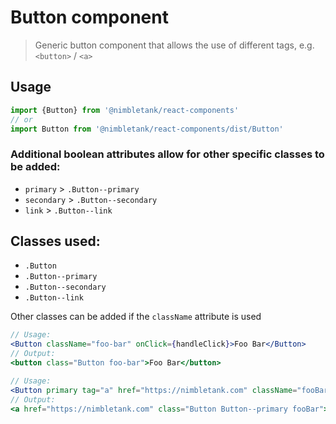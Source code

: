 # Button component
> Generic button component that allows the use of different tags, e.g. `<button>` / `<a>`

## Usage
```js
import {Button} from '@nimbletank/react-components'
// or
import Button from '@nimbletank/react-components/dist/Button'
```

### Additional boolean attributes allow for other specific classes to be added:
* `primary` > `.Button--primary`
* `secondary` > `.Button--secondary`
* `link` > `.Button--link`

## Classes used:
* `.Button`
* `.Button--primary`
* `.Button--secondary`
* `.Button--link`

Other classes can be added if the `className` attribute is used

```jsx
// Usage:
<Button className="foo-bar" onClick={handleClick}>Foo Bar</Button>
// Output:
<button class="Button foo-bar">Foo Bar</button>

// Usage:
<Button primary tag="a" href="https://nimbletank.com" className="fooBar" onClick={handleClick}>Foo Bar</Button>
// Output:
<a href="https://nimbletank.com" class="Button Button--primary fooBar">Foo Bar</a>
```
